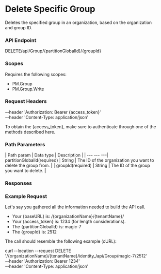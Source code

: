 ﻿# Delete Specific Group

Deletes the specified group in an organization, based on the organization and group ID.

### API Endpoint

DELETE/api/Group/{partitionGlobalId}/{groupId}


### Scopes

Requires the following scopes:

* PM.Group
* PM.Group.Write


### Request Headers

--header 'Authorization: Bearer {access_token}'\
--header 'Content-Type: application/json'

To obtain the {access_token}, make sure to authenticate through one of the methods described here.


### Path Parameters

| Path param | Data type | Description |
| --- --- ---| partitionGlobalId(required) | String | The ID of the organization you want to delete the group from. |
| groupId(required) | String | The ID of the group you want to delete. |


### Responses




### Example Request

Let's say you gathered all the information needed to build the API call.

* Your {baseURL} is: /{organizationName}/{tenantName}/
* Your {access_token} is: 1234 (for length considerations).
* The {partitionGlobalId} is: magic-7
* The {groupId} is: 2512

The call should resemble the following example (cURL):

curl --location --request DELETE '/{organizationName}/{tenantName}/identity_/api/Group/magic-7/2512' \
--header 'Authorization: Bearer 1234' \
--header 'Content-Type: application/json'

